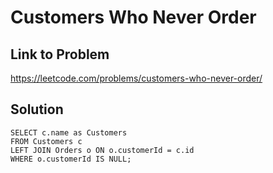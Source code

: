 # Customers Who Never Order

## Link to Problem
https://leetcode.com/problems/customers-who-never-order/

## Solution
```
SELECT c.name as Customers
FROM Customers c
LEFT JOIN Orders o ON o.customerId = c.id
WHERE o.customerId IS NULL;
```

